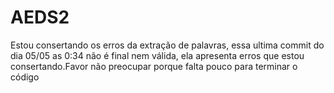 # AEDS2

Estou consertando os erros da extração de palavras, essa ultima commit do dia 05/05 as 0:34 não é final nem válida, ela apresenta erros que estou consertando.Favor não preocupar porque falta pouco para terminar o código
